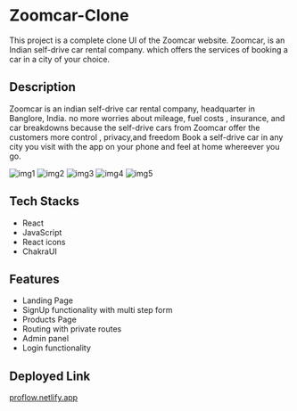 # Zoomcar-Clone
This project is a complete clone UI of the Zoomcar website. Zoomcar, is an Indian self-drive car rental company. which offers the services of booking a car in a city of your choice.

## Description
Zoomcar is an indian self-drive car rental company, headquarter in Banglore, India. no more worries about mileage, fuel costs , insurance, and car breakdowns because the self-drive cars from Zoomcar offer the customers more control , privacy,and freedom Book a self-drive car in any city you visit with the app on your phone and feel at home whereever you go.


<img src="[https://i.postimg.cc/cJ05cwF5/Screenshot-7608.png](https://i.postimg.cc/c1bqsP1G/Screenshot-1006.png)" alt="img1">
<img src="[https://i.postimg.cc/ZnNRVqqc/Screenshot-7609.png](https://i.postimg.cc/LXJcfVvb/Screenshot-1007.png)" alt="img2">
<img src="[https://i.postimg.cc/V6CmcVcs/Screenshot-7610.png](https://i.postimg.cc/7P7ckhR0/Screenshot-1008.png)" alt="img3">
<img src="[https://i.postimg.cc/MT8rvPQp/Screenshot-7611.png](https://i.postimg.cc/7P7ckhR0/Screenshot-1008.png)" alt="img4">
<img src="[[https://i.postimg.cc/MT8rvPQp/Screenshot-7611.png](https://i.postimg.cc/7P7ckhR0/Screenshot-1008.png)](https://i.postimg.cc/d3qGp5XW/Screenshot-1010.png)" alt="img5">


## Tech Stacks
- React
- JavaScript
- React icons
- ChakraUI

## Features
- Landing Page
- SignUp functionality with multi step form
- Products Page
- Routing with private routes
- Admin panel
- Login functionality

## Deployed Link
<a href="proflow.netlify.app">proflow.netlify.app</a>
